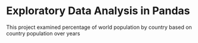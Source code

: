 # Exploratory Data Analysis in Pandas 
This project examined percentage of world population by country based on country population over years
